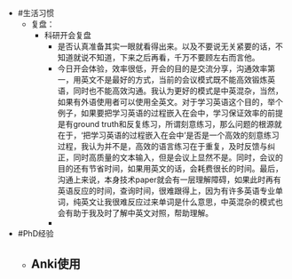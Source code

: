 - #生活习惯
	- 复盘：
		- 科研开会复盘
			- 是否认真准备其实一眼就看得出来。以及不要说无关紧要的话，不知道就说不知道，下来之后再看，千万不要顾左右而言他。
			- 今日开会体验，效率很低，开会的目的是交流分享，沟通效率第一，用英文不是最好的方式，当前的会议模式既不能高效锻炼英语，同时也不能高效沟通。我认为更好的模式是中英混杂，当然，如果有外语使用者可以使用全英文。对于学习英语这个目的，举个例子，如果要把学习英语的过程嵌入在会中，学习保证效率的前提是有ground truth和反复练习，所谓刻意练习，那么问题的根源就在于，‘把学习英语的过程嵌入在会中’是否是一个高效的刻意练习过程，我认为并不是，高效的语言练习在于重复，及时反馈与纠正，同时高质量的文本输入，但是会议上显然不是。同时，会议的目的还有节省时间，如果用英文的话，会耗费很长的时间。最后，沟通上来说，本身技术paper就会有一层理解障碍，如果此时再有英语反应的时间，查询时间，很难跟得上，因为有许多英语专业单词，纯英文让我很难反应过来单词是什么意思，中英混杂的模式也会有助于我及时了解中英文对照，帮助理解。
			-
- #PhD经验
	- Anki使用
		-